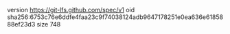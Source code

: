 version https://git-lfs.github.com/spec/v1
oid sha256:6753c76e6ddfe4faa23c9f74038124adb9647178251e0ea636e6185888ef23d3
size 748
